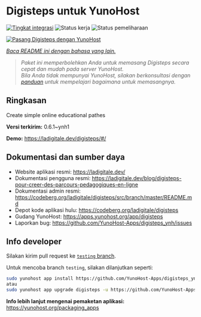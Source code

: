 <!--
N.B.: README ini dibuat secara otomatis oleh <https://github.com/YunoHost/apps/tree/master/tools/readme_generator>
Ini TIDAK boleh diedit dengan tangan.
-->

# Digisteps untuk YunoHost

[![Tingkat integrasi](https://dash.yunohost.org/integration/digisteps.svg)](https://ci-apps.yunohost.org/ci/apps/digisteps/) ![Status kerja](https://ci-apps.yunohost.org/ci/badges/digisteps.status.svg) ![Status pemeliharaan](https://ci-apps.yunohost.org/ci/badges/digisteps.maintain.svg)

[![Pasang Digisteps dengan YunoHost](https://install-app.yunohost.org/install-with-yunohost.svg)](https://install-app.yunohost.org/?app=digisteps)

*[Baca README ini dengan bahasa yang lain.](./ALL_README.md)*

> *Paket ini memperbolehkan Anda untuk memasang Digisteps secara cepat dan mudah pada server YunoHost.*  
> *Bila Anda tidak mempunyai YunoHost, silakan berkonsultasi dengan [panduan](https://yunohost.org/install) untuk mempelajari bagaimana untuk memasangnya.*

## Ringkasan

Create simple online educational pathes

**Versi terkirim:** 0.6.1~ynh1

**Demo:** <https://ladigitale.dev/digisteps/#/>
## Dokumentasi dan sumber daya

- Website aplikasi resmi: <https://ladigitale.dev/>
- Dokumentasi pengguna resmi: <https://ladigitale.dev/blog/digisteps-pour-creer-des-parcours-pedagogiques-en-ligne>
- Dokumentasi admin resmi: <https://codeberg.org/ladigitale/digisteps/src/branch/master/README.md>
- Depot kode aplikasi hulu: <https://codeberg.org/ladigitale/digisteps>
- Gudang YunoHost: <https://apps.yunohost.org/app/digisteps>
- Laporkan bug: <https://github.com/YunoHost-Apps/digisteps_ynh/issues>

## Info developer

Silakan kirim pull request ke [`testing` branch](https://github.com/YunoHost-Apps/digisteps_ynh/tree/testing).

Untuk mencoba branch `testing`, silakan dilanjutkan seperti:

```bash
sudo yunohost app install https://github.com/YunoHost-Apps/digisteps_ynh/tree/testing --debug
atau
sudo yunohost app upgrade digisteps -u https://github.com/YunoHost-Apps/digisteps_ynh/tree/testing --debug
```

**Info lebih lanjut mengenai pemaketan aplikasi:** <https://yunohost.org/packaging_apps>
